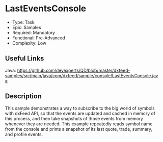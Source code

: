 # LastEventsConsole

* Type: Task
* Epic: Samples
* Required: Mandatory
* Functional: Pre-Advanced
* Complexity: Low

## Useful Links

Java:
https://github.com/devexperts/QD/blob/master/dxfeed-samples/src/main/java/com/dxfeed/sample/console/LastEventsConsole.java

## Description

This sample demonstrates a way to subscribe to the big world of symbols with dxFeed API, so that the events are
updated and cached in memory of this process, and then take snapshots of those events from memory whenever
they are needed. This example repeatedly reads symbol name from the console and prints a snapshot of its last
quote, trade, summary, and profile events.

